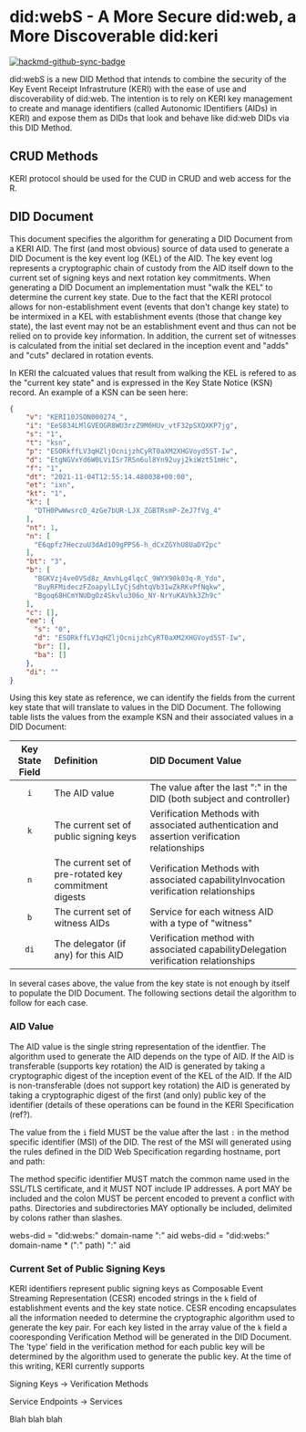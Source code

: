 
# did:webS - A More Secure did:web, a More Discoverable did:keri

[![hackmd-github-sync-badge](https://hackmd.io/dbB7E1bPSPGZ_Ow5S_9pmg/badge)](https://hackmd.io/dbB7E1bPSPGZ_Ow5S_9pmg)

did:webS is a new DID Method that intends to combine the security of the Key Event Receipt Infrastruture (KERI) with
the ease of use and discoverability of did:web.  The intention is to rely on KERI key management to create and manage
identifiers (called Autonomic IDentifiers (AIDs) in KERI) and expose them as DIDs that look and behave like did:web
DIDs via this DID Method.  

## CRUD Methods
KERI protocol should be used for the CUD in CRUD and web access for the R.

## DID Document
This document specifies the algorithm for generating a DID Document from a KERI AID.  The first (and most obvious) source
of data used to generate a DID Document is the key event log (KEL) of the AID.  The key event log represents a cryptographic chain
of custody from the AID itself down to the current set of signing keys and next rotation key commitments.  When generating a
DID Document an implementation must "walk the KEL" to determine the current key state.  Due to the fact that the KERI protocol
allows for non-establishment event (events that don't change key state) to be intermixed in a KEL with establishment 
events (those that change key state), the last event may not be an establishment event and thus can not be relied on to
provide key information.  In addition, the current set of witnesses is calculated from the initial set declared in the 
inception event and "adds" and "cuts" declared in rotation events.

In KERI the calcuated values that result from walking the KEL is refered to as the "current key state" and is expressed
in the Key State Notice (KSN) record.  An example of a KSN can be seen here:

```json
{
    "v": "KERI10JSON000274_",
    "i": "EeS834LMlGVEOGR8WU3rzZ9M6HUv_vtF32pSXQXKP7jg",
    "s": "1",
    "t": "ksn",
    "p": "ESORkffLV3qHZljOcnijzhCyRT0aXM2XHGVoyd5ST-Iw",
    "d": "EtgNGVxYd6W0LViISr7RSn6ul8Yn92uyj2kiWzt51mHc",
    "f": "1",
    "dt": "2021-11-04T12:55:14.480038+00:00",
    "et": "ixn",
    "kt": "1",
    "k": [
      "DTH0PwWwsrcO_4zGe7bUR-LJX_ZGBTRsmP-ZeJ7fVg_4"
    ],
    "nt": 1,
    "n": [
      "E6qpfz7HeczuU3dAd1O9gPPS6-h_dCxZGYhU8UaDY2pc"
    ],
    "bt": "3",
    "b": [
      "BGKVzj4ve0VSd8z_AmvhLg4lqcC_9WYX90k03q-R_Ydo",
      "BuyRFMideczFZoapylLIyCjSdhtqVb31wZkRKvPfNqkw",
      "Bgoq68HCmYNUDgOz4Skvlu306o_NY-NrYuKAVhk3Zh9c"
    ],
    "c": [],
    "ee": {
      "s": "0",
      "d": "ESORkffLV3qHZljOcnijzhCyRT0aXM2XHGVoyd5ST-Iw",
      "br": [],
      "ba": []
    },
    "di": ""
}
```

Using this key state as reference, we can identify the fields from the current key state that will translate to values
in the DID Document.  The following table lists the values from the example KSN and their associated values in a DID Document:

| Key State Field | Definition                                            | DID Document Value                                                                           |
|:---------------:|:------------------------------------------------------|:---------------------------------------------------------------------------------------------| 
|       `i`       | The AID value                                         | The value after the last ":" in the DID (both subject and controller)                        |
|       `k`       | The current set of public signing keys                | Verification Methods with associated authentication and assertion verification relationships |
|       `n`       | The current set of pre-rotated key commitment digests | Verification Methods with associated capabilityInvocation verification relationships         | 
|       `b`       | The current set of witness AIDs                       | Service for each witness AID with a type of "witness"                                        |
|      `di`       | The delegator (if any) for this AID                   | Verification method with associated capabilityDelegation verification relationships          |


In several cases above, the value from the key state is not enough by itself to populate the DID Document.  The following
sections detail the algorithm to follow for each case.

### AID Value
The AID value is the single string representation of the identfier.  The algorithm used to generate the AID depends on
the type of AID.  If the AID is transferable (supports key rotation) the AID is generated by taking a cryptographic
digest of the inception event of the KEL of the AID.  If the AID is non-transferable (does not support key rotation) the
AID is generated by taking a cryptographic digest of the first (and only) public key of the identifier (details of these
operations can be found in the KERI Specification (ref?).  

The value from the `i` field MUST be the value after the last `:` in the method specific identifier (MSI) of the DID.  The
rest of the MSI will generated using the rules defined in the DID Web Specification regarding hostname, port and path:

The method specific identifier MUST match the common name used in the SSL/TLS certificate, and it MUST NOT include IP
addresses. A port MAY be included and the colon MUST be percent encoded to prevent a conflict with paths. 
Directories and subdirectories MAY optionally be included, delimited by colons rather than slashes.

webs-did = "did:webs:" domain-name ":" aid
webs-did = "did:webs:" domain-name * (":" path) ":" aid


### Current Set of Public Signing Keys
KERI identifiers represent public signing keys as Composable Event Streaming Representation (CESR) encoded strings in the 
`k` field of establishment events and the key state notice.  CESR encoding encapsulates all the information needed to 
determine the cryptographic algorithm used to generate the key pair.  For each key listed in the array value of the `k` field
a cooresponding Verification Method will be generated in the DID Document.  The 'type' field  in the verification method for each
public key will be determined by the algorithm used to generate the public key.  At the time of this writing, KERI currently
supports 




Signing Keys -> Verification Methods

Service Endpoints -> Services

Blah blah blah


